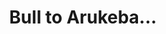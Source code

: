 --- 
title: "Bull to Arukeba..."
publishdate: "2019-8-17T16:48:46+02:00"
src: "https://365manga.net/manga/bull-to-arukeba"
image: "https://data.365manga.net/images/thumbnails/6516-bull-to-arukeba.jpg"
description: "1-4) Bull and Walks Main story is about an innocent boy whose Bull Terrier brings him way too much action... The irritating dog humps any dogs regardless of gender, and bites people indiscriminately. In the end, all the alpha males will request for compensation... (story continues in chapter 6 of Special Summer Vacation) 5) Project R The senior of an office rat is going back to the countryside to inherit…"
---